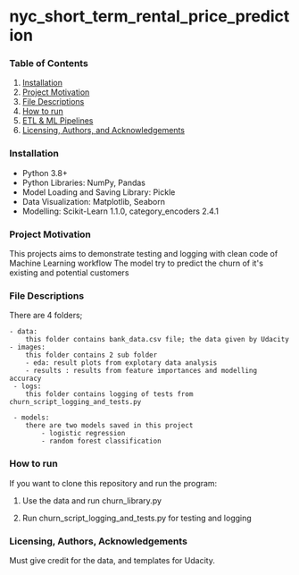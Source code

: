 # nyc_short_term_rental_price_prediction

### Table of Contents

1. [Installation](#installation)
2. [Project Motivation](#motivation)
3. [File Descriptions](#files)
4. [How to run](#run)
5. [ETL & ML Pipelines](#model)
6. [Licensing, Authors, and Acknowledgements](#licensing)

### Installation <a name="installation"></a>
- Python 3.8+
- Python Libraries: NumPy, Pandas
- Model Loading and Saving Library: Pickle
-  Data Visualization: Matplotlib, Seaborn
-  Modelling: Scikit-Learn 1.1.0, category_encoders 2.4.1



### Project Motivation<a name="motivation"></a>
This projects aims to demonstrate testing and logging with clean code of Machine Learning workflow
The model try to predict the churn of it's existing and potential customers 


### File Descriptions <a name="files"></a>

There are 4 folders;

    - data:
        this folder contains bank_data.csv file; the data given by Udacity
    - images:
        this folder contains 2 sub folder
        - eda: result plots from explotary data analysis
        - results : results from feature importances and modelling accuracy
     - logs:
        this folder contains logging of tests from churn_script_logging_and_tests.py
        
     - models:
        there are two models saved in this project
            - logistic regression
            - random forest classification
        

### How to run <a name="run"></a>

If you want to clone this repository and run the program:

1. Use the data and run churn_library.py


2. Run churn_script_logging_and_tests.py for testing and logging

 



### Licensing, Authors, Acknowledgements<a name="licensing"></a>

Must give credit  for the data, and templates for Udacity.

